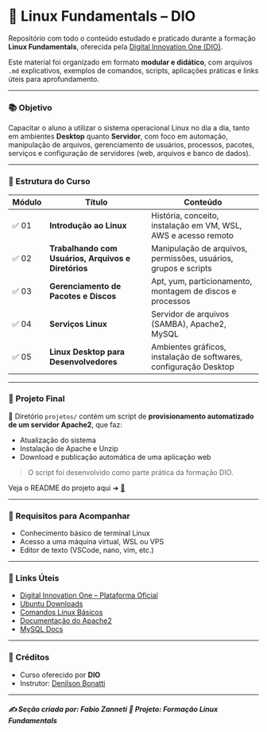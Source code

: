 # 🐧 Linux Fundamentals – DIO

Repositório com todo o conteúdo estudado e praticado durante a formação **Linux Fundamentals**, oferecida pela [Digital Innovation One (DIO)](https://www.dio.me/).

Este material foi organizado em formato **modular e didático**, com arquivos `.md` explicativos, exemplos de comandos, scripts, aplicações práticas e links úteis para aprofundamento.

---

### 📚 Objetivo

Capacitar o aluno a utilizar o sistema operacional Linux no dia a dia, tanto em ambientes **Desktop** quanto **Servidor**, com foco em automação, manipulação de arquivos, gerenciamento de usuários, processos, pacotes, serviços e configuração de servidores (web, arquivos e banco de dados).

---

### 🧱 Estrutura do Curso

| Módulo | Título | Conteúdo |
|--------|--------|----------|
| ✅ 01 | **Introdução ao Linux** | História, conceito, instalação em VM, WSL, AWS e acesso remoto |
| ✅ 02 | **Trabalhando com Usuários, Arquivos e Diretórios** | Manipulação de arquivos, permissões, usuários, grupos e scripts |
| ✅ 03 | **Gerenciamento de Pacotes e Discos** | Apt, yum, particionamento, montagem de discos e processos |
| ✅ 04 | **Serviços Linux** | Servidor de arquivos (SAMBA), Apache2, MySQL |
| ✅ 05 | **Linux Desktop para Desenvolvedores** | Ambientes gráficos, instalação de softwares, configuração Desktop |

---

### 🧪 Projeto Final

📁 Diretório `projetos/` contém um script de **provisionamento automatizado de um servidor Apache2**, que faz:

* Atualização do sistema
* Instalação de Apache e Unzip
* Download e publicação automática de uma aplicação web

> O script foi desenvolvido como parte prática da formação DIO.

Veja o README do projeto aqui ➜ [🔘](C:\Users\fzann\OneDrive\Documentos\Projects\linux-fundamentals-training\study-project\challenge2\README.md)

---

### 📌 Requisitos para Acompanhar

* Conhecimento básico de terminal Linux
* Acesso a uma máquina virtual, WSL ou VPS
* Editor de texto (VSCode, nano, vim, etc.)

---

### 🔗 Links Úteis

* [Digital Innovation One – Plataforma Oficial](https://www.dio.me/)
* [Ubuntu Downloads](https://ubuntu.com/download)
* [Comandos Linux Básicos](https://www.hostinger.com/tutorials/linux-commands?utm_campaign=Generic-Tutorials-DSA|NT:Se|LO:BR-EN&utm_medium=ppc&gad_source=1&gad_campaignid=20990084344&gbraid=0AAAAADMy-hYO7fn0OOH9vgv_gXHeNNIsG&gclid=Cj0KCQjwjo7DBhCrARIsACWauSnmrswjKRB2xCLWCzwykFm3Mcfh0CpNY9WfK0AWX7L1TX-7smn2ftcaAiVzEALw_wcB)
* [Documentação do Apache2](https://httpd.apache.org/docs/)
* [MySQL Docs](https://dev.mysql.com/doc/)

---

### 🤝 Créditos

* Curso oferecido por **DIO**
* Instrutor: [Denilson Bonatti](https://github.com/denilsonbonatti)

---

##### ✍️ Seção criada por: Fabio Zanneti 🎯 Projeto: Formação Linux Fundamentals
